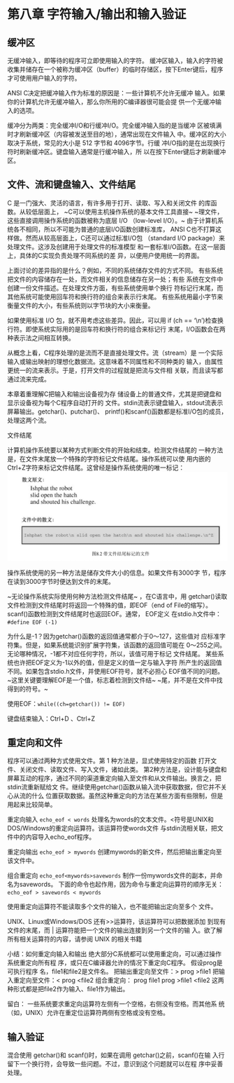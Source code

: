 # 第八章 字符输入/输出和输入验证
## 缓冲区
无缓冲输入，即等待的程序可立即使用输入的字符。
缓冲区输入，输入的字符被收集并储存在一个被称为缓冲区（buffer）的临时存储区，按下Enter键后，程序才可使用用户输入的字符。

ANSI C决定把缓冲输入作为标准的原因是：一些计算机不允许无缓冲 输入。如果你的计算机允许无缓冲输入，那么你所用的C编译器很可能会提 供一个无缓冲输入的选项。

缓冲分为两类：完全缓冲I/O和行缓冲I/O。完全缓冲输入指的是当缓冲 区被填满时才刷新缓冲区（内容被发送至目的地），通常出现在文件输入 中。缓冲区的大小取决于系统，常见的大小是 512 字节和 4096字节。行缓 冲I/O指的是在出现换行符时刷新缓冲区。键盘输入通常是行缓冲输入，所 以在按下Enter键后才刷新缓冲区。

## 文件、流和键盘输入、文件结尾
C 是一门强大、灵活的语言，有许多用于打开、读取、写入和关闭文件 
的库函数。从较低层面上， ~C可以使用主机操作系统的基本文件工具直接~ 
~理文件，这些直接调用操作系统的函数被称为底层 I/O （low-level I/O）。~ 
由于计算机系统各不相同，所以不可能为普通的底层I/O函数创建标准库， 
ANSI C也不打算这样做。然而从较高层面上，C还可以通过标准I/O包 
（standard I/O package）来处理文件。这涉及创建用于处理文件的标准模型 
和一套标准I/O函数。在这一层面上，具体的C实现负责处理不同系统的差 
异，以便用户使用统一的界面。 

上面讨论的差异指的是什么？例如，不同的系统储存文件的方式不同。 
有些系统把文件的内容储存在一处，而文件相关的信息储存在另一处；有些 
系统在文件中创建一份文件描述。在处理文件方面，有些系统使用单个换行 
符标记行末尾，而其他系统可能使用回车符和换行符的组合来表示行末尾。 
有些系统用最小字节来衡量文件的大小，有些系统则以字节块的大小来衡量。

如果使用标准 I/O 包，就不用考虑这些差异。因此，可以用 if (ch == ‘\n’)检查换行符。即使系统实际用的是回车符和换行符的组合来标记行 末尾，I/O函数会在两种表示法之间相互转换。

从概念上看，C程序处理的是流而不是直接处理文件。流（stream）是 
一个实际输入或输出映射的理想化数据流。这意味着不同属性和不同种类的 
输入，由属性更统一的流来表示。于是，打开文件的过程就是把流与文件相 
关联，而且读写都通过流来完成。 

本章着重理解C把输入和输出设备视为存 储设备上的普通文件，尤其是把键盘和显示设备视为每个C程序自动打开的 文件。stdin流表示键盘输入，stdout流表示屏幕输出。getchar()、putchar()、 printf()和scanf()函数都是标准I/O包的成员，处理这两个流。


文件结尾

计算机操作系统要以某种方式判断文件的开始和结束。检测文件结尾的 
一种方法是，在文件末尾放一个特殊的字符标记文件结尾。操作系统可以使 
用内嵌的Ctrl+Z字符来标记文件结尾。这曾经是操作系统使用的唯一标记：
![](%E7%AC%AC%E5%85%AB%E7%AB%A0%20%E5%AD%97%E7%AC%A6%E8%BE%93%E5%85%A5%E8%BE%93%E5%87%BA%E5%92%8C%E8%BE%93%E5%85%A5%E9%AA%8C%E8%AF%81/5E0C9217-6CD2-4AFD-99C2-73F28B3E37E2.png)

操作系统使用的另一种方法是储存文件大小的信息。如果文件有3000字 节，程序在读到3000字节时便达到文件的末尾。

~无论操作系统实际使用何种方法检测文件结尾~ ，在C语言中，用 
getchar()读取文件检测到文件结尾时将返回一个特殊的值，即EOF（end of 
File的缩写）。scanf()函数检测到文件结尾时也返回EOF。通常， EOF定义 
在stdio.h文件中： 
`#define EOF (-1) `

为什么是-1？因为getchar()函数的返回值通常都介于0～127，这些值对 
应标准字符集。但是，如果系统能识别扩展字符集，该函数的返回值可能在 
0～255之间。无论哪种情况，-1都不对应任何字符，所以，该值可用于标记 
文件结尾。 
某些系统也许把EOF定义为-1以外的值，但是定义的值一定与输入字符 
所产生的返回值不同。如果包含stdio.h文件，并使用EOF符号，就不必担心 
EOF值不同的问题。 ~这里关键要理解EOF是一个值，标志着检测到文件结~ 
~尾，并不是在文件中找得到的符号。~

使用EOF：`while((ch=getchar()) != EOF)`

键盘结束输入：Ctrl+D 、Ctrl+Z


## 重定向和文件

程序可以通过两种方式使用文件。第 1 种方法是，显式使用特定的函数 
打开文件、关闭文件、读取文件、写入文件，诸如此类。
第2种方法是，设计能与键盘和屏幕互动的程序，通过不同的渠道重定向输入至文件和从文件输出。换言之，把stdin流重新赋给文 件。继续使用getchar()函数从输入流中获取数据，但它并不关心从流的什么 位置获取数据。虽然这种重定向的方法在某些方面有些限制，但是用起来比较简单。

重定向输入
`echo_eof < words` 处理名为words的文本文件。<符号是UNIX和DOS/Windows的重定向运算符。该运算符使words文件 与stdin流相关联，把文件中的内容导入echo_eof程序。

重定向输出
`echo_eof > mywords` 创建mywords的新文件，然后把输出重定向至该文件中。

组合重定向
`echo_eof<mywords>savewords` 制作一份mywords文件的副本，并命名为savewords。
下面的命令也起作用，因为命令与重定向运算符的顺序无关： 
`echo_eof > savewords < mywords`

使用重定向运算符不能读取多个文件的输入，也不能把输出定向至多个 文件。

UNIX、Linux或Windows/DOS 还有>>运算符，该运算符可以把数据添加 到现有文件的末尾，而 | 运算符能把一个文件的输出连接到另一个文件的输 入。欲了解所有相关运算符的内容，请参阅 UNIX 的相关书籍

小结：如何重定向输入和输出 绝大部分C系统都可以使用重定向，可以通过操作系统重定向所有程 序，或只在C编译器允许的情况下重定向C程序。
假设prog是可执行程序 名，file1和file2是文件名。 
把输出重定向至文件：> 
prog >file1 
把输入重定向至文件：< 
prog <file2 
组合重定向： 
prog <file2 >file1 
prog >file1 <file2 
这两种形式都是把file2作为输入、file1作为输出。

 留白： 一些系统要求重定向运算符左侧有一个空格，右侧没有空格。而其他系 统（如，UNIX）允许在重定位运算符两侧有空格或没有空格。

## 输入验证

混合使用 getchar()和 scanf()时，如果在调用 getchar()之前，scanf()在输 入行留下一个换行符，会导致一些问题。不过，意识到这个问题就可以在程 序中妥善处理。
